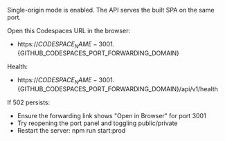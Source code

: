 Single-origin mode is enabled. The API serves the built SPA on the same port.

Open this Codespaces URL in the browser:
- https://${CODESPACE_NAME}-3001.${GITHUB_CODESPACES_PORT_FORWARDING_DOMAIN}

Health:
- https://${CODESPACE_NAME}-3001.${GITHUB_CODESPACES_PORT_FORWARDING_DOMAIN}/api/v1/health

If 502 persists:
- Ensure the forwarding link shows "Open in Browser" for port 3001
- Try reopening the port panel and toggling public/private
- Restart the server: npm run start:prod

